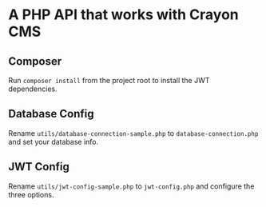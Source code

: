 # A PHP API that works with Crayon CMS

## Composer
Run `composer install` from the project root to install the JWT dependencies.

## Database Config
Rename `utils/database-connection-sample.php` to `database-connection.php` and set your database info.

## JWT Config
Rename `utils/jwt-config-sample.php` to `jwt-config.php` and configure the three options.